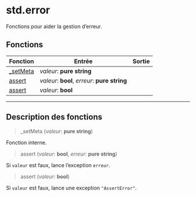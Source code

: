 # std.error

Fonctions pour aider la gestion d’erreur.
## Fonctions
|Fonction|Entrée|Sortie|
|-|-|-|
|[_setMeta](#func_0)|*valeur*: **pure string**||
|[assert](#func_1)|*valeur*: **bool**, *erreur*: **pure string**||
|[assert](#func_2)|*valeur*: **bool**||


***
## Description des fonctions

<a id="func_0"></a>
> _setMeta (*valeur*: **pure string**)

Fonction interne.

<a id="func_1"></a>
> assert (*valeur*: **bool**, *erreur*: **pure string**)

Si `valeur` est faux, lance l’exception `erreur`.

<a id="func_2"></a>
> assert (*valeur*: **bool**)

Si `valeur` est faux, lance une exception `"AssertError"`.

